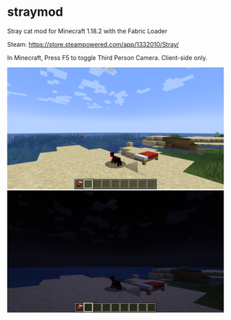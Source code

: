 # straymod
Stray cat mod for Minecraft 1.18.2 with the Fabric Loader

Steam: https://store.steampowered.com/app/1332010/Stray/

In Minecraft, Press F5 to toggle Third Person Camera. Client-side only.

![screenshot](/2022-07-20_03.28.28.png)
![screenshot](/2022-07-20_03.27.49.png)
